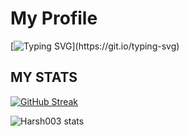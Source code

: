 
<!---
Harsh003-va/Harsh003-va is a ✨ special ✨ repository because its `README.md` (this file) appears on your GitHub profile.
You can click the Preview link to take a look at your changes.
--->
<h1> My Profile </h1>

[![Typing SVG](https://readme-typing-svg.demolab.com?font=Fira+Code&pause=1000&color=00F7E7&width=435&lines=Hello!++I'm+Harshavardhan;I+am+Fullstack+Developer;I+am+interested+in++Ai;I'm+Information+Technology+Student.)](https://git.io/typing-svg)


  <h2> MY STATS </h2>
  
[![GitHub Streak](https://streak-stats.demolab.com?user=Harsh003-va&theme=holi-theme)](https://git.io/streak-stats)

![Harsh003  stats](https://github-readme-stats.vercel.app/api?username=Harsh003-va&show_icons=true&theme=algolia)
